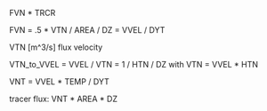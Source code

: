 FVN \* TRCR

FVN = .5 \* VTN / AREA / DZ = VVEL / DYT

VTN [m^3/s]  flux velocity

VTN_to_VVEL = VVEL / VTN = 1 / HTN / DZ
with VTN  = VVEL \* HTN

VNT = VVEL \* TEMP / DYT

tracer flux: VNT \* AREA \* DZ